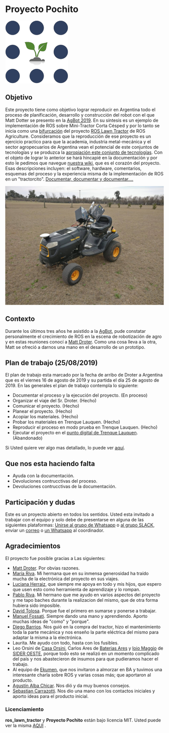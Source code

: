 # Proyecto Pochito

![Logo ROS Agriculture](https://raw.githubusercontent.com/rje1974/Proyecto-Pochito/master/site/Imagenes_Site/LogoROSAg.png)

## Objetivo

Este proyecto tiene como objetivo lograr reproducir en Argentina todo el proceso de planificación, desarrollo y construcción del robot con el que Matt Dotter se presento en la [AgBot 2019](https://ag.purdue.edu/agBOT/). En su síntesis es un ejemplo de implementación de ROS sobre Mini-Tractor Corta Césped y por lo tanto se inicia como una [bifurcación](https://tinyurl.com/y37ajy6b) del proyecto [ROS Lawn Tractor](https://github.com/ros-agriculture/ros_lawn_tractor) de ROS Agriculture. Consideramos que la reproducción de ese proyecto es un ejercicio practico para que la academia, industria metal-mecánica y el sector agropecuarios de Argentina vean el potencial de este conjuntos de tecnologías y se produzca la [apropiación este conjunto de tecnologías](https://es.wikipedia.org/wiki/Apropiaci%C3%B3n_tecnol%C3%B3gica). Con el objeto de lograr lo anterior se hará hincapié en la documentación y por esto le pedimos que navegue [nuestra wiki](https://github.com/rje1974/ros_lawn_tractor/wiki), que es el corazón del proyecto. Esas descripciones incluyen: el software, hardware, comentarios, esquemas del proceso y la experiencia misma de la implementación de ROS en un "tractorcito". [Documentar, documentar y documentar....](https://github.com/rje1974/ros_lawn_tractor/wiki)

![PochitoBot Final](https://raw.githubusercontent.com/rje1974/Proyecto-Pochito/master/site/Imagenes_Site/Principal.jpg)

## Contexto

Durante los últimos tres años he asistido a la [AgBot](https://ag.purdue.edu/agBOT/), pude constatar personalmente el crecimiento de ROS en la escena de robotización de agro y en estas reuniones conocí a [Matt Droter](https://github.com/droter). Como una cosa lleva a la otra, Matt se ofreció a darnos una mano en el desarrollo de un prototipo.

## Plan de trabajo (25/08/2019)

El plan de trabajo esta marcado por la fecha de arribo de Droter a Argentina que es el viernes 16 de agosto de 2019 y su partida el día 25 de agosto de 2019. En las generales el plan de trabajo contempla lo siguiente:

-   Documentar el proceso y la ejecución del proyecto. (En proceso)
-   Organizar el viaje del Sr. Droter. (Hecho)
-   Comunicar el proyecto. (Hecho)
-   Planear el proyecto. (Hecho)
-   Acopiar los materiales. (Hecho)
-   Probar los materiales en Trenque Lauquen. (Hecho)
-   Reproducir el proceso en modo prueba en Trenque Lauquen. (Hecho)
-   Ejecutar el proyecto en el [punto digital de Trenque Lauquen](http://pct.trenquelauquen.gov.ar/). (Abandonado)

Si Usted quiere ver algo mas detallado, lo puede ver [aquí](https://github.com/rje1974/ros_lawn_tractor/wiki/Plan-De-Trabajo).

## Que nos esta haciendo falta

-   Ayuda con la documentación.
-   Devoluciones contrucctivas del proceso.
-   Devoluciones contrucctivas de la documentación.

## Participación y dudas

Este es un proyecto abierto en todos los sentidos. Usted esta invitado a trabajar con el equipo y solo debe de presentarse en alguna de las siguientes plataformas: [Unirse al grupo de Whatsapp](https://chat.whatsapp.com/FK1hUuH3ac3ExXbGrR0gs1) o [al grupo SLACK](https://app.slack.com/client/T676UDNG3/GK8UTNMGS), enviar un [correo](mailto:juaneduardoriva@gmail.com) o [un Whatsapp](https://wa.me/5492392520561) al coordinador.

## Agradecimientos

El proyecto fue posible gracias a Las siguientes:

-   [Matt Droter](https://www.linkedin.com/in/droterville/). Por obvias razones.
-   [María Riva](https://www.linkedin.com/in/maria-riva-aa78245a/). Mi hermana que en su inmensa generosidad ha traído mucha de la electrónica del proyecto en sus viajes.
-   [Luciana Herraiz](https://www.linkedin.com/in/luciana-herraiz-8958a1150/), que siempre me apoya en todo y mis hijos, que espero que usen esto como herramienta de aprendizaje y lo rompan.
-   [Pablo Riva](https://www.linkedin.com/in/pablo-alfredo-riva/). Mi hermano que me ayudo en varios aspectos del proyecto y me tapo baches durante la realizacion del mismo, que de otra forma hubiera sido imposible.
-   [David Tolosa](https://github.com/davidtolosa). Porque fue el primero en sumarse y ponerse a trabajar.
-   [Manuel Fossati](https://www.linkedin.com/in/manuel-fossati-03026561/). Siempre dando una mano y aprendiendo. Aporto muchas ideas de "como" y "porque".
-   [Diego Barrios](https://www.linkedin.com/in/diego-david-barrios-bb84b251/). Nos guió en la compra del tractor, hizo el mantenimiento toda la parte mecánica y nos enseño la parte eléctrica del mismo para adaptar la misma a la electrónica.
-   Laurita. Me ayudo con todo, hasta con los fusibles.
-   Leo Orsini de [Casa Orsini](https://es-la.facebook.com/casaorsini/), Carlos Ares de [Baterias Ares](https://es-la.facebook.com/pages/category/Automotive--Aircraft---Boat/Baterias-Ares-646753535515544/) y [Ioio Maggio](https://www.linkedin.com/in/gregorio-maggio-b92ab667/) de [SIDER OESTE](http://www.sideroeste.com.ar/index.php), porque todo esto se realizó en un momento complicado del país y nos abastecieron de insumos para que pudieramos hacer el trabajo.
-   Al equipo de [Ekumen](https://www.ekumenlabs.com/team/), que nos invitaron a almorzar en BA y tuvimos una interesante charla sobre ROS y varias cosas más; que aportaron al producto.
-   [Agustín Alba Chicar](https://www.linkedin.com/in/agustin-dario-alba-chicar-6b269846/). Nos dió y da muy buenos consejos.
-   [Sebastian Carrazotti](https://www.linkedin.com/in/sebascarra/). Nos dio una mano con los contactos iniciales y aporto ideas para el producto inicial.

### Licenciamiento

**ros_lawn_tractor** y **Proyecto Pochito** están bajo licencia MIT. Usted puede ver la misma [AQUÍ](https://github.com/rje1974/Proyecto-Pochito/blob/master/LICENSE) .
